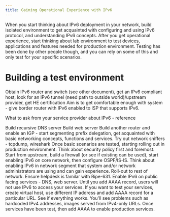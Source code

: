 ```yaml
---
title: Gaining Operational Experience with IPv6
---
```

When you start thinking about IPv6 deployment in your network, build isolated environment to get acquainted with configuring and using IPv6 protocol, and understanding IPv6 concepts. After you get operational experience, start thinking about lab environment to test devices, applications and features needed for production environment. Testing has been done by other people though, and you can rely on some of this and only test for your specific scenarios. 

Building a test environment
===
Obtain IPv6 router and switch (see other document), get an IPv6 compliant host, look for an IPv6 tunnel (need path to outside world)/upstream provider, get HE certification
Aim is to get comfortable enough with system - give border router with IPv6 enabled to ISP that supports IPv6. 

What to ask from your service provider about IPv6 - reference

Build recursive DNS server 
Build web server
Build another router and enable an IGP - start segmenting prefix delegation, get acquainted with basic networking concepts, functions and services.
Try out network sniffers - tcpdump, wireshark
Once basic scenarios are tested, starting rolling out in production environment.
Think about security policy first and foremost. Start from upstream, build a firewall (or see if existing can be used), start enabling IPv6 on core network, then configure OSPF/IS-IS. Think about enabling IPv6 in network segment that system and/or network administrators are using and can gain experience.
Roll-out to rest of network. Ensure helpdesk is familar with Ripe-631.
Enable IPv6 on public facing services - DNS, web server. Until you add AAAA record, users will not use IPv6 to access your services.
If you want to test your services, create virtual host, use different IP address and add AAAA record for a particular URL. See if everything works. You'll see problems such as hardcoded IPv4 addresses, images served from IPv4-only URLs. 
Once services have been test, then add AAAA to enable production services.


